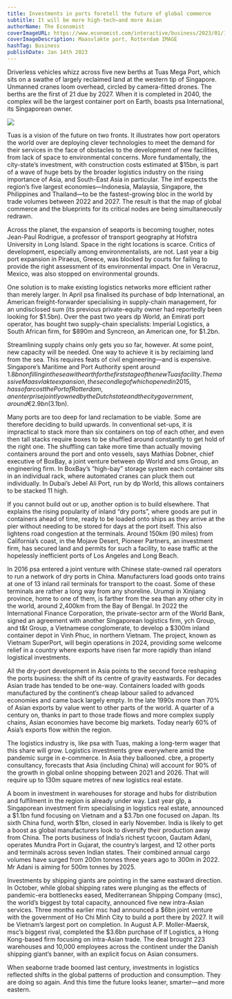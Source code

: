 ```yaml
---
title: Investments in ports foretell the future of global commerce
subtitle: It will be more high-tech—and more Asian
authorName: The Economist
coverImageURL: https://www.economist.com/interactive/business/2023/01/14/investments-in-ports-foretell-the-future-of-global-commerce/images/Rotterdam/Rotterdam-wide.jpg
coverImageDescription: Maasvlakte port, Rotterdam IMAGE
hashTag: Business
publishDate: Jan 14th 2023
---
```


Driverless vehicles whizz across five new berths at Tuas Mega Port, which sits on a swathe of largely reclaimed land at the western tip of Singapore. Unmanned cranes loom overhead, circled by camera-fitted drones. The berths are the first of 21 due by 2027. When it is completed in 2040, the complex will be the largest container port on Earth, boasts psa International, its Singaporean owner.

![](https://www.economist.com/interactive/business/2023/01/14/investments-in-ports-foretell-the-future-of-global-commerce/images/20230114_WOC281/20230114_WOC281-Artboard_1.png)

Tuas is a vision of the future on two fronts. It illustrates how port operators the world over are deploying clever technologies to meet the demand for their services in the face of obstacles to the development of new facilities, from lack of space to environmental concerns. More fundamentally, the city-state’s investment, with construction costs estimated at $15bn, is part of a wave of huge bets by the broader logistics industry on the rising importance of Asia, and South-East Asia in particular. The imf expects the region’s five largest economies—Indonesia, Malaysia, Singapore, the Philippines and Thailand—to be the fastest-growing bloc in the world by trade volumes between 2022 and 2027. The result is that the map of global commerce and the blueprints for its critical nodes are being simultaneously redrawn.

Across the planet, the expansion of seaports is becoming tougher, notes Jean-Paul Rodrigue, a professor of transport geo­graphy at Hofstra University in Long Island. Space in the right locations is scarce. Critics of development, especially among environmentalists, are not. Last year a big port expansion in Piraeus, Greece, was blocked by courts for failing to provide the right assessment of its environmental impact. One in Veracruz, Mexico, was also stopped on environmental grounds.

One solution is to make existing logistics networks more efficient rather than merely larger. In April psa finalised its purchase of bdp International, an American freight-forwarder specialising in supply-chain management, for an undisclosed sum (its previous private-equity owner had reportedly been looking for $1.5bn). Over the past two years dp World, an Emirati port operator, has bought two supply-chain specialists: Imperial Logistics, a South African firm, for $890m and Syncreon, an American one, for $1.2bn.

Streamlining supply chains only gets you so far, however. At some point, new capacity will be needed. One way to achieve it is by reclaiming land from the sea. This requires feats of civil engineering—and is expensive. Singapore’s Maritime and Port Authority spent around $1.8bn on filling in the sea with earth for the first stage of the new Tuas facility. The massive Maasvlakte expansion, the second leg of which opened in 2015, has so far cost the Port of Rotterdam, an enterprise jointly owned by the Dutch state and the city government, around €2.9bn ($3.1bn).

Many ports are too deep for land reclamation to be viable. Some are therefore deciding to build upwards. In conventional set-ups, it is impractical to stack more than six containers on top of each other, and even then tall stacks require boxes to be shuffled around constantly to get hold of the right one. The shuffling can take more time than actually moving containers around the port and onto vessels, says Mathias Dobner, chief executive of BoxBay, a joint venture between dp World and sms Group, an engineering firm. In BoxBay’s “high-bay” storage system each container sits in an individual rack, where automated cranes can pluck them out individually. In Dubai’s Jebel Ali Port, run by dp World, this allows containers to be stacked 11 high.

If you cannot build out or up, another option is to build elsewhere. That explains the rising popularity of inland “dry ports”, where goods are put in containers ahead of time, ready to be loaded onto ships as they arrive at the pier without needing to be stored for days at the port itself. This also lightens road congestion at the terminals. Around 150km (90 miles) from California’s coast, in the Mojave Desert, Pioneer Partners, an investment firm, has secured land and permits for such a facility, to ease traffic at the hopelessly inefficient ports of Los Angeles and Long Beach.

In 2016 psa entered a joint venture with Chinese state-owned rail operators to run a network of dry ports in China. Manufacturers load goods onto trains at one of 13 inland rail terminals for transport to the coast. Some of these terminals are rather a long way from any shoreline. Urumqi in Xinjiang province, home to one of them, is farther from the sea than any other city in the world, around 2,400km from the Bay of Bengal. In 2022 the International Finance Corporation, the private-sector arm of the World Bank, signed an agreement with another Singaporean logistics firm, ych Group, and t&t Group, a Vietnamese conglomerate, to develop a $300m inland container depot in Vinh Phuc, in northern Vietnam. The project, known as Vietnam SuperPort, will begin operations in 2024, providing some welcome relief in a country where exports have risen far more rapidly than inland logistical investments.

All the dry-port development in Asia points to the second force reshaping the ports business: the shift of its centre of gravity eastwards. For decades Asian trade has tended to be one-way. Containers loaded with goods manufactured by the continent’s cheap labour sailed to advanced economies and came back largely empty. In the late 1990s more than 70% of Asian exports by value went to other parts of the world. A quarter of a century on, thanks in part to those trade flows and more complex supply chains, Asian economies have become big markets. Today nearly 60% of Asia’s exports flow within the region.

The logistics industry is, like psa with Tuas, making a long-term wager that this share will grow. Logistics investments grew everywhere amid the pandemic surge in e-commerce. In Asia they ballooned. cbre, a property consultancy, forecasts that Asia (including China) will account for 90% of the growth in global online shopping between 2021 and 2026. That will require up to 130m square metres of new logistics real estate.

A boom in investment in warehouses for storage and hubs for distribution and fulfilment in the region is already under way. Last year glp, a Singaporean investment firm specialising in logistics real estate, announced a $1.1bn fund focusing on Vietnam and a $3.7bn one focused on Japan. Its sixth China fund, worth $1bn, closed in early November. India is likely to get a boost as global manufacturers look to diversify their production away from China. The ports business of India’s richest tycoon, Gautam Adani, operates Mundra Port in Gujarat, the country’s largest, and 12 other ports and terminals across seven Indian states. Their combined annual cargo volumes have surged from 200m tonnes three years ago to 300m in 2022. Mr Adani is aiming for 500m tonnes by 2025.

Investments by shipping giants are pointing in the same eastward direction. In ­October, while global shipping rates were plunging as the effects of pandemic-era bottlenecks eased, Mediterranean Shipping Company (msc), the world’s biggest by total capacity, announced five new ­intra-Asian services. Three months earlier msc had announced a $6bn joint venture with the government of Ho Chi Minh City to build a port there by 2027. It will be Vietnam’s largest port on completion. In ­August A.P. Moller-Maersk, msc’s biggest rival, completed the $3.6bn purchase of lf Logistics, a Hong Kong-based firm focusing on intra-Asian trade. The deal brought 223 warehouses and 10,000 employees across the continent under the Danish shipping giant’s banner, with an explicit focus on Asian consumers.

When seaborne trade boomed last century, investments in logistics reflected shifts in the global patterns of production and consumption. They are doing so again. And this time the future looks leaner, smarter—and more eastern. 
